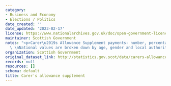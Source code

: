 ```yaml
---
category:
- Business and Economy
- Elections / Politics
date_created: ''
date_updated: '2023-02-17'
license: https://www.nationalarchives.gov.uk/doc/open-government-licence/version/3/
maintainer: Scottish Government
notes: "<p>Carer\u2019s Allowance Supplement payments- number, percentage and expenditure.\
  \ \nNational values are broken down by age, gender and local authority.  </p>"
organization: Scottish Government
original_dataset_link: http://statistics.gov.scot/data/carers-allowance-supplement
records: null
resources: []
schema: default
title: Carer's allowance supplement
---
```

